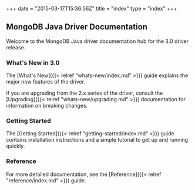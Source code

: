 +++
date = "2015-03-17T15:36:56Z"
title = "index"
type = "index"
+++

## MongoDB Java Driver Documentation

Welcome to the MongoDB Java driver documentation hub for the 3.0 driver release.


### What's New in 3.0

The [What's New]({{< relref "whats-new/index.md" >}}) guide explains the major new features of the driver. 

If you are upgrading from the 2.x series of the driver, consult the [Upgrading]({{< relref "whats-new/upgrading.md" >}}) documentation for 
information on breaking changes. 


### Getting Started

The [Getting Started]({{< relref "getting-started/index.md" >}}) guide contains installation instructions
and a simple tutorial to get up  and running quickly.

### Reference

For more detailed documentation, see the [Reference]({{< relref "reference/index.md" >}}) guide.
